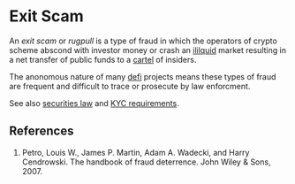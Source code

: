# Exit Scam
An *exit scam* or *rugpull* is a type of fraud in which the operators of crypto scheme abscond with investor money or crash an [ililquid](liquidity.md) market resulting in a net transfer of public funds to a [cartel](cartel.md) of insiders.

The anonomous nature of many [defi](defi.md) projects means these types of fraud are frequent and difficult to trace or prosecute by law enforcment.

See also [securities law](security.md) and [KYC requirements](kyc.md).

## References
1. Petro, Louis W., James P. Martin, Adam A. Wadecki, and Harry Cendrowski. The handbook of fraud deterrence. John Wiley & Sons, 2007.
